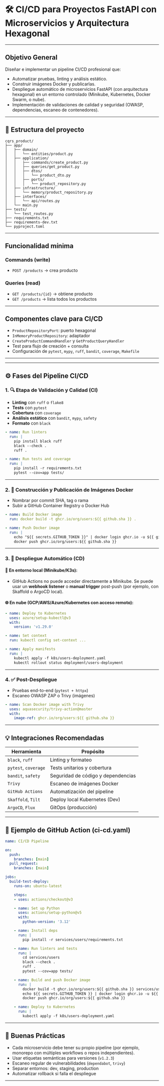 
# 🛠 CI/CD para Proyectos FastAPI con Microservicios y Arquitectura Hexagonal

---

##  Objetivo General

Diseñar e implementar un pipeline CI/CD profesional que:

* Automatizar pruebas, linting y análisis estático.
* Construir imágenes Docker y publicarlas.
* Despliegue automático de microservicios FastAPI (con arquitectura hexagonal) en un entorno controlado (Minikube, Kubernetes, Docker Swarm, o nube).
* Implementación de validaciones de calidad y seguridad (OWASP, dependencias, escaneo de contenedores).

---



## 🧱 Estructura del proyecto

```
cqrs_product/
├── app/
│   ├── domain/
│   │   └── entities/product.py
│   ├── application/
│   │   ├── commands/create_product.py
│   │   ├── queries/get_product.py
│   │   ├── dtos/
│   │   │   └── product_dto.py
│   │   ├── ports/
│   │   │   └── product_repository.py
│   ├── infrastructure/
│   │   └── memory/product_repository.py
│   ├── interfaces/
│   │   └── api/routes.py
│   └── main.py
├── tests/
│   └── test_routes.py
├── requirements.txt
├── requirements-dev.txt
└── pyproject.toml
```

---

##  Funcionalidad mínima

###  Commands (write)

* `POST /products` → crea producto

###  Queries (read)

* `GET /products/{id}` → obtiene producto
* `GET /products` → lista todos los productos

---

##  Componentes clave para CI/CD

* `ProductRepositoryPort`: puerto hexagonal
* `InMemoryProductRepository`: adaptador
* `CreateProductCommandHandler` y `GetProductQueryHandler`
* Test para flujo de creación + consulta
* Configuración de `pytest`, `mypy`, `ruff`, `bandit`, `coverage`, `Makefile`

---


---

## ⚙️ Fases del Pipeline CI/CD

### 1. 🔍 Etapa de Validación y Calidad (CI)

* **Linting** con `ruff` o `flake8`
* **Tests** con `pytest`
* **Cobertura** con `coverage`
* **Análisis estático** con `bandit`, `mypy`, `safety`
* **Formato** con `black`

```yaml
- name: Run linters
  run: |
    pip install black ruff
    black --check .
    ruff .
```

```yaml
- name: Run tests and coverage
  run: |
    pip install -r requirements.txt
    pytest --cov=app tests/
```

---

### 2. 🐳 Construcción y Publicación de Imágenes Docker

* Nombrar por commit SHA, tag o rama
* Subir a GitHub Container Registry o Docker Hub

```yaml
- name: Build Docker image
  run: docker build -t ghcr.io/org/users:${{ github.sha }} .

- name: Push Docker image
  run: |
    echo "${{ secrets.GITHUB_TOKEN }}" | docker login ghcr.io -u ${{ github.actor }} --password-stdin
    docker push ghcr.io/org/users:${{ github.sha }}
```

---

### 3. 🚀 Despliegue Automático (CD)

#### 🔁 En entorno local (Minikube/K3s):

* GitHub Actions no puede acceder directamente a Minikube. Se puede usar un **webhook listener** o **manual trigger** post-push (por ejemplo, con Skaffold o ArgoCD local).

#### 🌐 En nube (GCP/AWS/Azure/Kubernetes con acceso remoto):

```yaml
- name: Deploy to Kubernetes
  uses: azure/setup-kubectl@v3
  with:
    version: 'v1.29.0'

- name: Set context
  run: kubectl config set-context ...

- name: Apply manifests
  run: |
    kubectl apply -f k8s/users-deployment.yaml
    kubectl rollout status deployment/users-deployment
```

---

### 4. ✅ Post-Despliegue

* Pruebas end-to-end (`pytest + httpx`)
* Escaneo OWASP ZAP o Trivy (imágenes)

```yaml
- name: Scan Docker image with Trivy
  uses: aquasecurity/trivy-action@master
  with:
    image-ref: ghcr.io/org/users:${{ github.sha }}
```

---

## 💡 Integraciones Recomendadas

| Herramienta          | Propósito                          |
| -------------------- | ---------------------------------- |
| `black`, `ruff`      | Linting y formateo                 |
| `pytest`, `coverage` | Tests unitarios y cobertura        |
| `bandit`, `safety`   | Seguridad de código y dependencias |
| `Trivy`              | Escaneo de imágenes Docker         |
| `GitHub Actions`     | Automatización del pipeline        |
| `Skaffold`, `Tilt`   | Deploy local Kubernetes (Dev)      |
| `ArgoCD`, `Flux`     | GitOps (producción)                |

---

## 🧪 Ejemplo de GitHub Action (ci-cd.yaml)

```yaml
name: CI/CD Pipeline

on:
  push:
    branches: [main]
  pull_request:
    branches: [main]

jobs:
  build-test-deploy:
    runs-on: ubuntu-latest

    steps:
    - uses: actions/checkout@v3

    - name: Set up Python
      uses: actions/setup-python@v5
      with:
        python-version: '3.12'

    - name: Install deps
      run: |
        pip install -r services/users/requirements.txt

    - name: Run linters and tests
      run: |
        cd services/users
        black --check .
        ruff .
        pytest --cov=app tests/

    - name: Build and push Docker image
      run: |
        docker build -t ghcr.io/org/users:${{ github.sha }} services/users
        echo ${{ secrets.GITHUB_TOKEN }} | docker login ghcr.io -u ${{ github.actor }} --password-stdin
        docker push ghcr.io/org/users:${{ github.sha }}

    - name: Deploy to Kubernetes
      run: |
        kubectl apply -f k8s/users-deployment.yaml
```

---

## 🧠 Buenas Prácticas

* Cada microservicio debe tener su propio pipeline (por ejemplo, monorepo con múltiples workflows o repos independientes).
* Usar etiquetas semánticas para versiones (`v1.2.3`)
* Escaneo regular de vulnerabilidades (`dependabot`, `trivy`)
* Separar entornos: dev, staging, production
* Automatizar rollback si falla el despliegue

---

